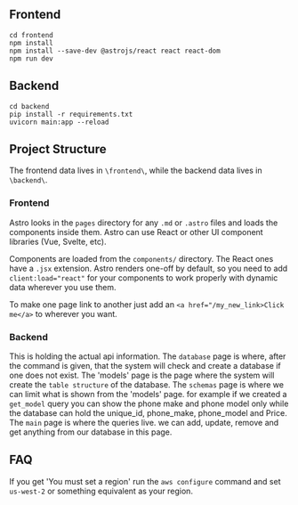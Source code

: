 ## Frontend

```shell
cd frontend
npm install
npm install --save-dev @astrojs/react react react-dom
npm run dev
```

## Backend

```shell
cd backend
pip install -r requirements.txt
uvicorn main:app --reload
```

## Project Structure

The frontend data lives in `\frontend\`, while the backend data lives in `\backend\`.

### Frontend
Astro looks in the `pages` directory for any `.md` or `.astro` files and loads the components inside them. Astro can use React or other UI component libraries (Vue, Svelte, etc). 

Components are loaded from the `components/` directory. The React ones have a `.jsx` extension. Astro renders one-off by default, so you need to add `client:load="react"` for your components to work properly with dynamic data wherever you use them.

To make one page link to another just add an `<a href="/my_new_link>Click me</a>` to wherever you want.

### Backend
This is holding the actual api information.
The `database` page is where, after the command is given, that the system will check and create a database if one does not exist.
The 'models' page is the page where the system will create the `table structure` of the database.
The `schemas` page is where we can limit what is shown from the 'models' page. for example if we created a `get_model` query you can show the phone make and phone model only while the database can hold the unique_id, phone_make, phone_model and Price.
The `main` page is where the queries live. we can add, update, remove and get anything from our database in this page.

## FAQ

If you get 'You must set a region' run the `aws configure` command and set `us-west-2` or something equivalent as your region.